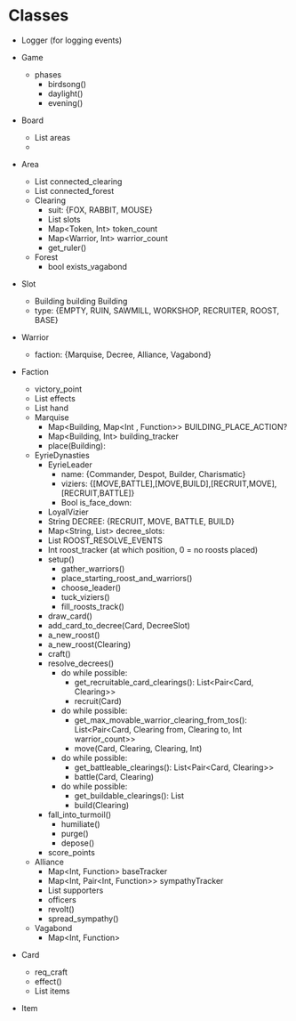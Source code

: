 # Classes
- Logger (for logging events)

- Game
    - phases
        + birdsong()
        + daylight() 
        + evening()
- Board
    + List<Area> areas
    + 
- Area
    + List<Clearing> connected_clearing
    + List<Forest> connected_forest
    - Clearing
        + suit: {FOX, RABBIT, MOUSE}
        + List<Slot> slots
        + Map<Token, Int> token_count
        + Map<Warrior, Int> warrior_count
        + get_ruler()
    - Forest
        + bool exists_vagabond
- Slot
    + Building building
Building
    + type: {EMPTY, RUIN, SAWMILL, WORKSHOP, RECRUITER, ROOST, BASE}
- Warrior
    + faction: {Marquise, Decree, Alliance, Vagabond}

- Faction
    + victory_point
    + List<Card> effects
    + List<Card> hand
    
    - Marquise
        + Map<Building, Map<Int , Function>> BUILDING_PLACE_ACTION?
        + Map<Building, Int> building_tracker
        + place(Building):
            <!-- place building -->
            <!-- execute BUILDING_PLACE_ACTION(building_tracker[b]) -->
    - EyrieDynasties
        - EyrieLeader
            + name: {Commander, Despot, Builder, Charismatic}
            + viziers: {[MOVE,BATTLE],[MOVE,BUILD],[RECRUIT,MOVE],[RECRUIT,BATTLE]}
            + Bool is_face_down:
        - LoyalVizier 
        + String DECREE: {RECRUIT, MOVE, BATTLE, BUILD}
        + Map<String, List<Card>> decree_slots:  
        + List<Function> ROOST_RESOLVE_EVENTS
        + Int roost_tracker (at which position, 0 = no roosts placed)
        <!-- Setup -->
        + setup()
            + gather_warriors()
            + place_starting_roost_and_warriors()
            + choose_leader()
            + tuck_viziers()
            + fill_roosts_track()
        <!-- Birdsong  -->
        + draw_card() <!-- case: no cards in hand -->
        + add_card_to_decree(Card, DecreeSlot) <!-- can be done up to 2 times  -->
        + a_new_roost()
        + a_new_roost(Clearing) <!-- case: multiple fewest warriors clearings  -->
        <!-- Daylight -->
        + craft()
        + resolve_decrees()
            <!-- Recruit -->
            + do while possible: <!--else fall into turmoil-->
                + get_recruitable_card_clearings(): List<Pair<Card, Clearing>>
                + recruit(Card)
            <!-- Move -->
            + do while possible: <!--else fall into turmoil-->
                + get_max_movable_warrior_clearing_from_tos(): List<Pair<Card, Clearing from, Clearing to, Int warrior_count>>
                + move(Card, Clearing, Clearing, Int)
            <!-- Battle -->
            + do while possible: <!--else fall into turmoil-->
                + get_battleable_clearings(): List<Pair<Card, Clearing>>
                + battle(Card, Clearing)
            <!-- Build -->
            + do while possible: <!--else fall into turmoil-->
                + get_buildable_clearings(): List<Clearing>
                + build(Clearing)
        <!-- Turmoil -->
        + fall_into_turmoil()
            + humiliate()
            + purge()
            + depose()
        <!-- Evening -->
        + score_points
    - Alliance
        + Map<Int, Function> baseTracker
        + Map<Int, Pair<Int, Function>> sympathyTracker 
            <!-- Map<trackId> -->
        + List<Card> supporters
        + officers
        + revolt()
        + spread_sympathy()
    - Vagabond
        + Map<Int, Function>

- Card
    + req_craft
    + effect()
    + List<Item> items
- Item